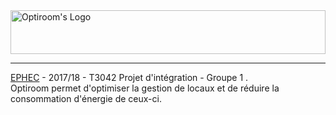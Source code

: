 <img src="https://docs.chrisv.be/optiroom.svg" alt="Optiroom's Logo" width="100%" height="70">

___
[EPHEC](http://www.ephec.be/cours-du-jours/nos-formations/informatique-3) - 2017/18 - T3042 Projet d'intégration - Groupe 1 .  
Optiroom permet d'optimiser la gestion de locaux et de réduire la consommation d'énergie de ceux-ci.
